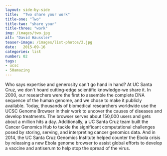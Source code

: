 ```yaml
---
layout: side-by-side
title:  "Two share your work"
title-one: "Two"
title-two: "share your"
title-three: "work"
img: /images/two.jpg
alt: "David Haussler"
teaser-image: /images/list-photos/2.jpg
date:   2015-09-16
categories: list
number: 02
tags:
- ucsc
- 50amazing
---
```

Who says expertise and generosity can't go hand in hand? At UC Santa Cruz, we don't hoard cutting-edge scientific knowledge-we share it. In 2000, our researchers were the first to assemble the complete DNA sequence of the human genome, and we chose to make it publicly available. Today, thousands of biomedical researchers worldwide use the UCSC Genome Browser in their work to uncover the causes of diseases and develop treatments. The browser serves about 150,000 users and gets about a million hits a day. Additionally, a UC Santa Cruz team built the Cancer Genomics Hub to tackle the significant computational challenges posed by storing, serving, and interpreting cancer genomics data. And in 2014, the UC Santa Cruz Genomics Institute helped counter the Ebola crisis by releasing a new Ebola genome browser to assist global efforts to develop a vaccine and antiserum to help stop the spread of the virus.